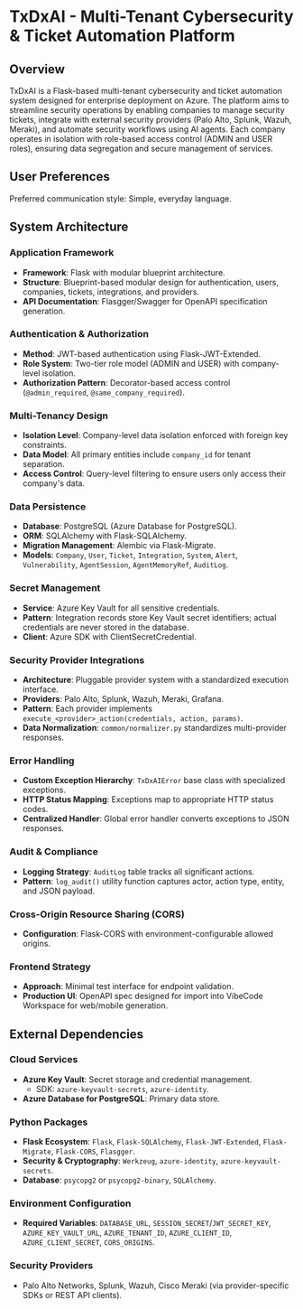 # TxDxAI - Multi-Tenant Cybersecurity & Ticket Automation Platform

## Overview
TxDxAI is a Flask-based multi-tenant cybersecurity and ticket automation system designed for enterprise deployment on Azure. The platform aims to streamline security operations by enabling companies to manage security tickets, integrate with external security providers (Palo Alto, Splunk, Wazuh, Meraki), and automate security workflows using AI agents. Each company operates in isolation with role-based access control (ADMIN and USER roles), ensuring data segregation and secure management of services.

## User Preferences
Preferred communication style: Simple, everyday language.

## System Architecture

### Application Framework
- **Framework**: Flask with modular blueprint architecture.
- **Structure**: Blueprint-based modular design for authentication, users, companies, tickets, integrations, and providers.
- **API Documentation**: Flasgger/Swagger for OpenAPI specification generation.

### Authentication & Authorization
- **Method**: JWT-based authentication using Flask-JWT-Extended.
- **Role System**: Two-tier role model (ADMIN and USER) with company-level isolation.
- **Authorization Pattern**: Decorator-based access control (`@admin_required`, `@same_company_required`).

### Multi-Tenancy Design
- **Isolation Level**: Company-level data isolation enforced with foreign key constraints.
- **Data Model**: All primary entities include `company_id` for tenant separation.
- **Access Control**: Query-level filtering to ensure users only access their company's data.

### Data Persistence
- **Database**: PostgreSQL (Azure Database for PostgreSQL).
- **ORM**: SQLAlchemy with Flask-SQLAlchemy.
- **Migration Management**: Alembic via Flask-Migrate.
- **Models**: `Company`, `User`, `Ticket`, `Integration`, `System`, `Alert`, `Vulnerability`, `AgentSession`, `AgentMemoryRef`, `AuditLog`.

### Secret Management
- **Service**: Azure Key Vault for all sensitive credentials.
- **Pattern**: Integration records store Key Vault secret identifiers; actual credentials are never stored in the database.
- **Client**: Azure SDK with ClientSecretCredential.

### Security Provider Integrations
- **Architecture**: Pluggable provider system with a standardized execution interface.
- **Providers**: Palo Alto, Splunk, Wazuh, Meraki, Grafana.
- **Pattern**: Each provider implements `execute_<provider>_action(credentials, action, params)`.
- **Data Normalization**: `common/normalizer.py` standardizes multi-provider responses.

### Error Handling
- **Custom Exception Hierarchy**: `TxDxAIError` base class with specialized exceptions.
- **HTTP Status Mapping**: Exceptions map to appropriate HTTP status codes.
- **Centralized Handler**: Global error handler converts exceptions to JSON responses.

### Audit & Compliance
- **Logging Strategy**: `AuditLog` table tracks all significant actions.
- **Pattern**: `log_audit()` utility function captures actor, action type, entity, and JSON payload.

### Cross-Origin Resource Sharing (CORS)
- **Configuration**: Flask-CORS with environment-configurable allowed origins.

### Frontend Strategy
- **Approach**: Minimal test interface for endpoint validation.
- **Production UI**: OpenAPI spec designed for import into VibeCode Workspace for web/mobile generation.

## External Dependencies

### Cloud Services
- **Azure Key Vault**: Secret storage and credential management.
  - SDK: `azure-keyvault-secrets`, `azure-identity`.
- **Azure Database for PostgreSQL**: Primary data store.

### Python Packages
- **Flask Ecosystem**: `Flask`, `Flask-SQLAlchemy`, `Flask-JWT-Extended`, `Flask-Migrate`, `Flask-CORS`, `Flasgger`.
- **Security & Cryptography**: `Werkzeug`, `azure-identity`, `azure-keyvault-secrets`.
- **Database**: `psycopg2` or `psycopg2-binary`, `SQLAlchemy`.

### Environment Configuration
- **Required Variables**: `DATABASE_URL`, `SESSION_SECRET`/`JWT_SECRET_KEY`, `AZURE_KEY_VAULT_URL`, `AZURE_TENANT_ID`, `AZURE_CLIENT_ID`, `AZURE_CLIENT_SECRET`, `CORS_ORIGINS`.

### Security Providers
- Palo Alto Networks, Splunk, Wazuh, Cisco Meraki (via provider-specific SDKs or REST API clients).